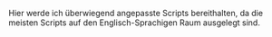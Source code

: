 Hier werde ich überwiegend angepasste Scripts bereithalten, da die meisten Scripts auf den Englisch-Sprachigen Raum ausgelegt sind.
